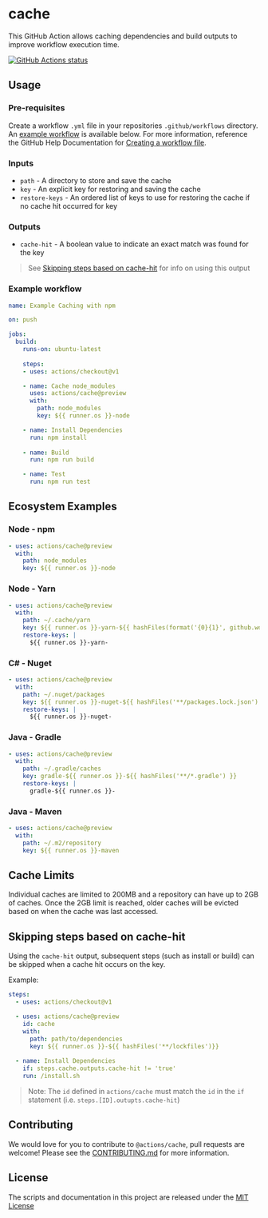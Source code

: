 # cache

This GitHub Action allows caching dependencies and build outputs to improve workflow execution time.

<a href="https://github.com/actions/cache"><img alt="GitHub Actions status" src="https://github.com/actions/cache/workflows/Tests/badge.svg"></a>

## Usage

### Pre-requisites
Create a workflow `.yml` file in your repositories `.github/workflows` directory. An [example workflow](#example-workflow) is available below. For more information, reference the GitHub Help Documentation for [Creating a workflow file](https://help.github.com/en/articles/configuring-a-workflow#creating-a-workflow-file).

### Inputs

* `path` - A directory to store and save the cache
* `key` - An explicit key for restoring and saving the cache
* `restore-keys` - An ordered list of keys to use for restoring the cache if no cache hit occurred for key

### Outputs

* `cache-hit` - A boolean value to indicate an exact match was found for the key

> See [Skipping steps based on cache-hit](#Skipping-steps-based-on-cache-hit) for info on using this output

### Example workflow

```yaml
name: Example Caching with npm

on: push

jobs:
  build:
    runs-on: ubuntu-latest
    
    steps:
    - uses: actions/checkout@v1

    - name: Cache node_modules
      uses: actions/cache@preview
      with:
        path: node_modules
        key: ${{ runner.os }}-node

    - name: Install Dependencies
      run: npm install
    
    - name: Build
      run: npm run build

    - name: Test
      run: npm run test
```
## Ecosystem Examples

### Node - npm

```yaml
- uses: actions/cache@preview
  with:
    path: node_modules
    key: ${{ runner.os }}-node
```

### Node - Yarn

```yaml
- uses: actions/cache@preview
  with:
    path: ~/.cache/yarn
    key: ${{ runner.os }}-yarn-${{ hashFiles(format('{0}{1}', github.workspace, '/yarn.lock')) }}
    restore-keys: |
      ${{ runner.os }}-yarn-
```

### C# - Nuget

```yaml
- uses: actions/cache@preview
  with:
    path: ~/.nuget/packages
    key: ${{ runner.os }}-nuget-${{ hashFiles('**/packages.lock.json') }}
    restore-keys: |
      ${{ runner.os }}-nuget-
```

### Java - Gradle

```yaml
- uses: actions/cache@preview
  with:
    path: ~/.gradle/caches
    key: gradle-${{ runner.os }}-${{ hashFiles('**/*.gradle') }}
    restore-keys: |
      gradle-${{ runner.os }}-
```

### Java - Maven
```yaml
- uses: actions/cache@preview
  with:
    path: ~/.m2/repository
    key: ${{ runner.os }}-maven
```

## Cache Limits

Individual caches are limited to 200MB and a repository can have up to 2GB of caches. Once the 2GB limit is reached, older caches will be evicted based on when the cache was last accessed.

## Skipping steps based on cache-hit

Using the `cache-hit` output, subsequent steps (such as install or build) can be skipped when a cache hit occurs on the key.

Example:
```yaml
steps:
  - uses: actions/checkout@v1

  - uses: actions/cache@preview
    id: cache
    with:
      path: path/to/dependencies
      key: ${{ runner.os }}-${{ hashFiles('**/lockfiles')}}
  
  - name: Install Dependencies
    if: steps.cache.outputs.cache-hit != 'true'
    run: /install.sh
```

> Note: The `id` defined in `actions/cache` must match the `id` in the `if` statement (i.e. `steps.[ID].outupts.cache-hit`)

## Contributing
We would love for you to contribute to `@actions/cache`, pull requests are welcome! Please see the [CONTRIBUTING.md](CONTRIBUTING.md) for more information.

## License
The scripts and documentation in this project are released under the [MIT License](LICENSE)
